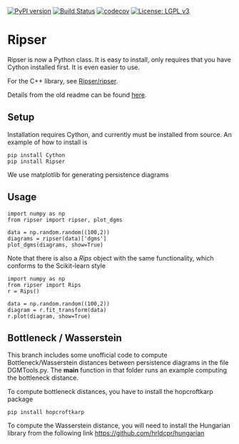 [![PyPI version](https://badge.fury.io/py/ripser.svg)](https://badge.fury.io/py/ripser)
[![Build Status](https://travis-ci.org/ctralie/ripser.svg?branch=master)](https://travis-ci.org/ctralie/ripser)
[![codecov](https://codecov.io/gh/ctralie/ripser/branch/master/graph/badge.svg)](https://codecov.io/gh/ctralie/ripser)
[![License: LGPL v3](https://img.shields.io/badge/License-LGPL%20v3-blue.svg)](https://www.gnu.org/licenses/lgpl-3.0)

# Ripser


Ripser is now a Python class. It is easy to install, only requires that you have Cython installed first. It is even easier to use.

For the C++ library, see [Ripser/ripser](https://github.com/Ripser/ripser/releases/latest).

Details from the old readme can be found [here](docs/README.md).

## Setup

Installation requires Cython, and currently must be installed from source. An example of how to install is
```
pip install Cython
pip install Ripser
```

We use matplotlib for generating persistence diagrams


## Usage

```
import numpy as np
from ripser import ripser, plot_dgms

data = np.random.random((100,2))
diagrams = ripser(data)['dgms']
plot_dgms(diagrams, show=True)
```


Note that there is also a <i>Rips</i> object with the same functionality, which conforms to the Scikit-learn style

```
import numpy as np
from ripser import Rips
r = Rips()

data = np.random.random((100,2))
diagram = r.fit_transform(data)
r.plot(diagram, show=True)
```

## Bottleneck / Wasserstein
This branch includes some unofficial code to compute Bottleneck/Wasserstein distances between persistence diagrams in the file DGMTools.py.  The __main__ function in that folder runs an example computing the bottleneck distance.

To compute bottleneck distances, you have to install the hopcroftkarp package
```
pip install hopcroftkarp
```

To compute the Wasserstein distance, you will need to install the Hungarian library from the following link
<a href = "https://github.com/hrldcpr/hungarian">https://github.com/hrldcpr/hungarian</a>
